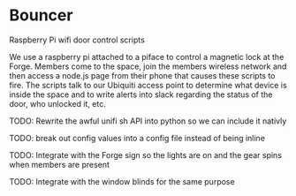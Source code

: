 # Bouncer
Raspberry Pi wifi door control scripts

We use a raspberry pi attached to a piface to control a magnetic lock at the Forge.  Members come to the space, join the members wireless network and then access a node.js page from their phone that causes these scripts to fire.  The scripts talk to our Ubiquiti access point to determine what device is inside the space and to write alerts into slack regarding the status of the door, who unlocked it, etc. 


TODO: Rewrite the awful unifi sh API into python so we can include it nativly 

TODO: break out config values into a config file instead of being inline

TODO: Integrate with the Forge sign so the lights are on and the gear spins when members are present

TODO: Integrate with the window blinds for the same purpose

